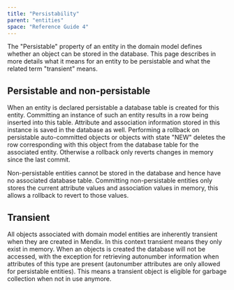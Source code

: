 ```yaml
---
title: "Persistability"
parent: "entities"
space: "Reference Guide 4"
---
```

The "Persistable" property of an entity in the domain model defines whether an object can be stored in the database. This page describes in more details what it means for an entity to be persistable and what the related term "transient" means.

## Persistable and non-persistable

When an entity is declared persistable a database table is created for this entity.
Committing an instance of such an entity results in a row being inserted into this table. Attribute and association information stored in this instance is saved in the database as well.
Performing a rollback on persistable auto-committed objects or objects with state "NEW" deletes the row corresponding with this object from the database table for the associated entity. Otherwise a rollback only reverts changes in memory since the last commit.

Non-persistable entities cannot be stored in the database and hence have no associated database table. Committing non-persistable entities only stores the current attribute values and association values in memory, this allows a rollback to revert to those values.

## Transient

All objects associated with domain model entities are inherently transient when they are created in Mendix. In this context transient means they only exist in memory.
When an objects is created the database will not be accessed, with the exception for retrieving autonumber information when attributes of this type are present (autonumber attributes are only allowed for persistable entities). This means a transient object is eligible for garbage collection when not in use anymore.
